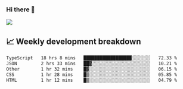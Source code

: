 ### Hi there 👋
<img align="center" src="https://github-readme-stats.vercel.app/api?username=Tumao727&show_icons=true&hide_title=true&theme=dracula" />


## 📈 Weekly development breakdown
<!--START_SECTION:waka-->

```txt
TypeScript   18 hrs 8 mins   ██████████████████░░░░░░░   72.33 %
JSON         2 hrs 33 mins   ██▓░░░░░░░░░░░░░░░░░░░░░░   10.21 %
Other        1 hr 32 mins    █▓░░░░░░░░░░░░░░░░░░░░░░░   06.15 %
CSS          1 hr 28 mins    █▒░░░░░░░░░░░░░░░░░░░░░░░   05.85 %
HTML         1 hr 12 mins    █▒░░░░░░░░░░░░░░░░░░░░░░░   04.79 %
```

<!--END_SECTION:waka-->